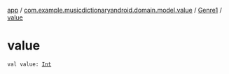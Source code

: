 [app](../../index.md) / [com.example.musicdictionaryandroid.domain.model.value](../index.md) / [Genre1](index.md) / [value](./value.md)

# value

`val value: `[`Int`](https://kotlinlang.org/api/latest/jvm/stdlib/kotlin/-int/index.html)